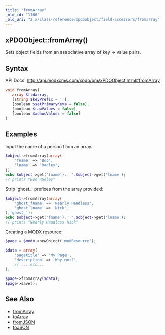 ```yaml
---
title: "fromArray"
_old_id: "1166"
_old_uri: "2.x/class-reference/xpdoobject/field-accessors/fromarray"
---
```


## xPDOObject::fromArray()

Sets object fields from an associative array of key => value pairs.

## Syntax

API Docs: <http://api.modxcms.com/xpdo/om/xPDOObject.html#fromArray>

``` php 
void fromArray(
   array $fldarray,
   [string $keyPrefix = ''],
   [boolean $setPrimaryKeys = false],
   [boolean $rawValues = false],
   [boolean $adhocValues = false]
)
```

## Examples

Input the name of a person from an array.

``` php 
$object->fromArray(array(
    'fname' => 'Boo',
    'lname' => 'Radley',
));
echo $object->get('fname').' '.$object->get('lname');
// prints "Boo Radley"
```

Strip 'ghost\_' prefixes from the array provided:

``` php 
$object->fromArray(array(
    'ghost_fname' => 'Nearly Headless',
    'ghost_lname' => 'Nick',
),'ghost_');
echo $object->get('fname').' '.$object->get('lname');
// prints "Nearly Headless Nick"
```

Creating a MODX resource:

``` php 
$page = $modx->newObject('modResource');

$data = array(
    'pagetitle' => 'My Page',
    'description' => 'Why not?',
    // ... etc...
);

$page->fromArray($data);
$page->save();
```

## See Also

- [fromArray](/xpdo/2.x/class-reference/xpdoobject/field-accessors/fromarray "fromArray")
- [toArray](/xpdo/2.x/class-reference/xpdoobject/field-accessors/toarray "toArray")
- [fromJSON](/xpdo/2.x/class-reference/xpdoobject/field-accessors/fromjson "fromJSON")
- [toJSON](/xpdo/2.x/class-reference/xpdoobject/field-accessors/tojson "toJSON")